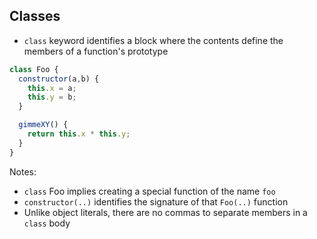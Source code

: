 ## Classes
- `class` keyword identifies a block where the contents define the members of a function's prototype

```js
class Foo {
  constructor(a,b) {
    this.x = a;
    this.y = b;
  }

  gimmeXY() {
    return this.x * this.y;
  }
}
```

Notes:
- `class` Foo implies creating a special function of the name `foo`
- `constructor(..)` identifies the signature of that `Foo(..)` function
- Unlike object literals, there are no commas to separate members in a `class` body
